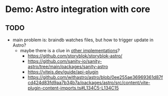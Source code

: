 # Demo: Astro integration with core

## TODO

- main problem is: braindb watches files, but how to trigger update in Astro?
  - maybe there is a clue in [other implementations](https://docs.astro.build/en/guides/cms/)?
    - https://github.com/storyblok/storyblok-astro/
    - https://github.com/sanity-io/sanity-astro/tree/main/packages/sanity-astro
    - https://vitejs.dev/guide/api-plugin
    - https://github.com/withastro/astro/blob/0ee255ae36969361d87fcd424d83fd9aa7b34b7a/packages/astro/src/content/vite-plugin-content-imports.ts#L134C5-L134C15
